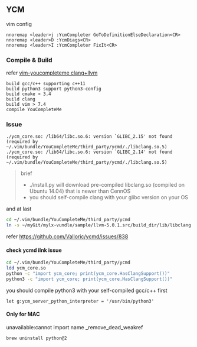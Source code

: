 ## YCM
vim config

```vim
nnoremap <leader>j :YcmCompleter GoToDefinitionElseDeclaration<CR>
nnoremap <leader>D :YcmDiags<CR>
nnoremap <leader>I :YcmCompleter FixIt<CR>
```

### Compile & Build
refer [vim-youcompleteme clang+llvm](https://www.jianshu.com/p/c24f919097b3)

	build gcc/c++ supporting c++11
	build python3 support python3-config
	build cmake > 3.4
	build clang
	build vim > 7.4
	compile YouCompleteMe

### Issue
```
./ycm_core.so: /lib64/libc.so.6: version `GLIBC_2.15' not found (required by ~/.vim/bundle/YouCompleteMe/third_party/ycmd/./libclang.so.5)
./ycm_core.so: /lib64/libc.so.6: version `GLIBC_2.14' not found (required by ~/.vim/bundle/YouCompleteMe/third_party/ycmd/./libclang.so.5)
```

> brief
>
>- ./install.py will download pre-compiled libclang.so (compiled on Ubuntu 14.04) that is newer than CennOS
>- you should self-compile clang with your glibc version on your OS

and at last

```bash
cd ~/.vim/bundle/YouCompleteMe/third_party/ycmd
ln -s ~/myGit/mylx-vundle/sample/llvm-5.0.1.src/build_dir/lib/libclang.so.5 libclang.so.5
```

refer <https://github.com/Valloric/ycmd/issues/838>

#### check ycmd ilnk issue
```bash
cd ~/.vim/bundle/YouCompleteMe/third_party/ycmd
ldd ycm_core.so
python -c "import ycm_core; print(ycm_core.HasClangSupport())"
python3 -c "import ycm_core; print(ycm_core.HasClangSupport())"
```

you should compile python3 with your self-compiled gcc/c++ first

```vim
let g:ycm_server_python_interpreter = '/usr/bin/python3'
```

#### Only for MAC
unavailable:cannot import name _remove_dead_weakref

```bash
brew uninstall python@2
```